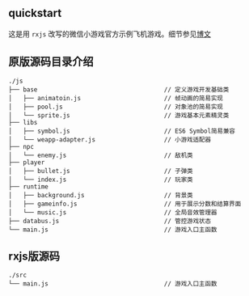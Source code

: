 ## quickstart

这是用 `rxjs` 改写的微信小游戏官方示例飞机游戏。细节参见[博文](https://wongyouth.github.io/2018/06/11/%E7%94%A8-rxjs-%E6%94%B9%E5%86%99%E5%BE%AE%E4%BF%A1%E5%AE%98%E6%96%B9%E5%B0%8F%E6%B8%B8%E6%88%8F/)

## 原版源码目录介绍
```
./js
├── base                                   // 定义游戏开发基础类
│   ├── animatoin.js                       // 帧动画的简易实现
│   ├── pool.js                            // 对象池的简易实现
│   └── sprite.js                          // 游戏基本元素精灵类
├── libs
│   ├── symbol.js                          // ES6 Symbol简易兼容
│   └── weapp-adapter.js                   // 小游戏适配器
├── npc
│   └── enemy.js                           // 敌机类
├── player
│   ├── bullet.js                          // 子弹类
│   └── index.js                           // 玩家类
├── runtime
│   ├── background.js                      // 背景类
│   ├── gameinfo.js                        // 用于展示分数和结算界面
│   └── music.js                           // 全局音效管理器
├── databus.js                             // 管控游戏状态
└── main.js                                // 游戏入口主函数
```

## rxjs版源码
```
./src
└── main.js                                // 游戏入口主函数
```

